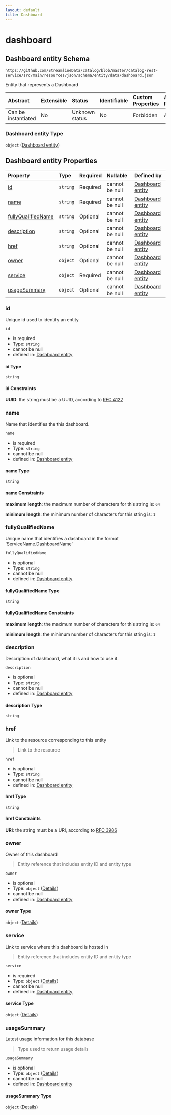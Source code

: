 ```yaml
---
layout: default
title: Dashboard
---
```


# dashboard

## Dashboard entity Schema

```text
https://github.com/StreamlineData/catalog/blob/master/catalog-rest-service/src/main/resources/json/schema/entity/data/dashboard.json
```

Entity that represents a Dashboard

| Abstract | Extensible | Status | Identifiable | Custom Properties | Additional Properties | Access Restrictions | Defined In |
| :--- | :--- | :--- | :--- | :--- | :--- | :--- | :--- |
| Can be instantiated | No | Unknown status | No | Forbidden | Allowed | none | [dashboard.json](dashboard.md) |

### Dashboard entity Type

`object` \([Dashboard entity](dashboard.md)\)

## Dashboard entity Properties

| Property | Type | Required | Nullable | Defined by |
| :--- | :--- | :--- | :--- | :--- |
| [id](dashboard.md#id) | `string` | Required | cannot be null | [Dashboard entity](../../Types/Common/common-definitions-uuid.md) |
| [name](dashboard.md#name) | `string` | Required | cannot be null | [Dashboard entity](dashboard-properties-name.md) |
| [fullyQualifiedName](dashboard.md#fullyqualifiedname) | `string` | Optional | cannot be null | [Dashboard entity](dashboard-properties-fullyqualifiedname.md) |
| [description](dashboard.md#description) | `string` | Optional | cannot be null | [Dashboard entity](dashboard-properties-description.md) |
| [href](dashboard.md#href) | `string` | Optional | cannot be null | [Dashboard entity](../../Types/Common/common-definitions-href.md) |
| [owner](dashboard.md#owner) | `object` | Optional | cannot be null | [Dashboard entity](../../Types/Common/common-definitions-entityreference.md) |
| [service](dashboard.md#service) | `object` | Required | cannot be null | [Dashboard entity](../../Types/Common/common-definitions-entityreference.md) |
| [usageSummary](dashboard.md#usagesummary) | `object` | Optional | cannot be null | [Dashboard entity](../../Types/Common/common-definitions-usagedetails.md) |

### id

Unique id used to identify an entity

`id`

* is required
* Type: `string`
* cannot be null
* defined in: [Dashboard entity](../../Types/Common/common-definitions-uuid.md)

#### id Type

`string`

#### id Constraints

**UUID**: the string must be a UUID, according to [RFC 4122](https://tools.ietf.org/html/rfc4122)

### name

Name that identifies the this dashboard.

`name`

* is required
* Type: `string`
* cannot be null
* defined in: [Dashboard entity](dashboard-properties-name.md)

#### name Type

`string`

#### name Constraints

**maximum length**: the maximum number of characters for this string is: `64`

**minimum length**: the minimum number of characters for this string is: `1`

### fullyQualifiedName

Unique name that identifies a dashboard in the format 'ServiceName.DashboardName'

`fullyQualifiedName`

* is optional
* Type: `string`
* cannot be null
* defined in: [Dashboard entity](dashboard-properties-fullyqualifiedname.md)

#### fullyQualifiedName Type

`string`

#### fullyQualifiedName Constraints

**maximum length**: the maximum number of characters for this string is: `64`

**minimum length**: the minimum number of characters for this string is: `1`

### description

Description of dashboard, what it is and how to use it.

`description`

* is optional
* Type: `string`
* cannot be null
* defined in: [Dashboard entity](dashboard-properties-description.md)

#### description Type

`string`

### href

Link to the resource corresponding to this entity

> Link to the resource

`href`

* is optional
* Type: `string`
* cannot be null
* defined in: [Dashboard entity](../../Types/Common/common-definitions-href.md)

#### href Type

`string`

#### href Constraints

**URI**: the string must be a URI, according to [RFC 3986](https://tools.ietf.org/html/rfc3986)

### owner

Owner of this dashboard

> Entity reference that includes entity ID and entity type

`owner`

* is optional
* Type: `object` \([Details](../../Types/Common/common-definitions-entityreference.md)\)
* cannot be null
* defined in: [Dashboard entity](../../Types/Common/common-definitions-entityreference.md)

#### owner Type

`object` \([Details](../../Types/Common/common-definitions-entityreference.md)\)

### service

Link to service where this dashboard is hosted in

> Entity reference that includes entity ID and entity type

`service`

* is required
* Type: `object` \([Details](../../Types/Common/common-definitions-entityreference.md)\)
* cannot be null
* defined in: [Dashboard entity](../../Types/Common/common-definitions-entityreference.md)

#### service Type

`object` \([Details](../../Types/Common/common-definitions-entityreference.md)\)

### usageSummary

Latest usage information for this database

> Type used to return usage details

`usageSummary`

* is optional
* Type: `object` \([Details](../../Types/Common/common-definitions-usagedetails.md)\)
* cannot be null
* defined in: [Dashboard entity](../../Types/Common/common-definitions-usagedetails.md)

#### usageSummary Type

`object` \([Details](../../Types/Common/common-definitions-usagedetails.md)\)


